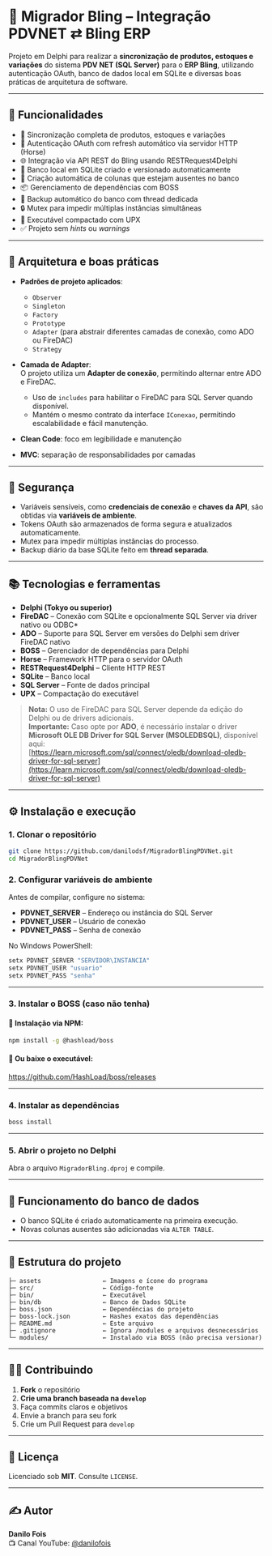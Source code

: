 # 🔄 Migrador Bling – Integração PDVNET ⇄ Bling ERP

Projeto em Delphi para realizar a **sincronização de produtos, estoques e variações** do sistema **PDV NET (SQL Server)** para o **ERP Bling**, utilizando autenticação OAuth, banco de dados local em SQLite e diversas boas práticas de arquitetura de software.

---

## 🚀 Funcionalidades

- 🔁 Sincronização completa de produtos, estoques e variações  
- 🔐 Autenticação OAuth com refresh automático via servidor HTTP (Horse)  
- 🌐 Integração via API REST do Bling usando RESTRequest4Delphi  
- 💾 Banco local em SQLite criado e versionado automaticamente  
- 🧱 Criação automática de colunas que estejam ausentes no banco  
- 📦 Gerenciamento de dependências com BOSS  
- 🔄 Backup automático do banco com thread dedicada  
- 🔒 Mutex para impedir múltiplas instâncias simultâneas  
- 🧳 Executável compactado com UPX  
- ✅ Projeto sem _hints_ ou _warnings_

---

## 🧠 Arquitetura e boas práticas

- **Padrões de projeto aplicados**:  
  - `Observer`  
  - `Singleton`  
  - `Factory`  
  - `Prototype`  
  - `Adapter` (para abstrair diferentes camadas de conexão, como ADO ou FireDAC)  
  - `Strategy`  

- **Camada de Adapter**:  
  O projeto utiliza um **Adapter de conexão**, permitindo alternar entre ADO e FireDAC.  
  - Uso de `includes` para habilitar o FireDAC para SQL Server quando disponível.  
  - Mantém o mesmo contrato da interface `IConexao`, permitindo escalabilidade e fácil manutenção.

- **Clean Code**: foco em legibilidade e manutenção  
- **MVC**: separação de responsabilidades por camadas

---

## 🔐 Segurança

- Variáveis sensíveis, como **credenciais de conexão** e **chaves da API**, são obtidas via **variáveis de ambiente**.  
- Tokens OAuth são armazenados de forma segura e atualizados automaticamente.  
- Mutex para impedir múltiplas instâncias do processo.  
- Backup diário da base SQLite feito em **thread separada**.

---

## 📚 Tecnologias e ferramentas

- **Delphi (Tokyo ou superior)**  
- **FireDAC** – Conexão com SQLite e opcionalmente SQL Server via driver nativo ou ODBC*  
- **ADO** – Suporte para SQL Server em versões do Delphi sem driver FireDAC nativo  
- **BOSS** – Gerenciador de dependências para Delphi  
- **Horse** – Framework HTTP para o servidor OAuth  
- **RESTRequest4Delphi** – Cliente HTTP REST  
- **SQLite** – Banco local  
- **SQL Server** – Fonte de dados principal  
- **UPX** – Compactação do executável  

> **Nota:** O uso de FireDAC para SQL Server depende da edição do Delphi ou de drivers adicionais.  
> **Importante:** Caso opte por **ADO**, é necessário instalar o driver **Microsoft OLE DB Driver for SQL Server (MSOLEDBSQL)**, disponível aqui:  
> [https://learn.microsoft.com/sql/connect/oledb/download-oledb-driver-for-sql-server](https://learn.microsoft.com/sql/connect/oledb/download-oledb-driver-for-sql-server)

---

## ⚙️ Instalação e execução

### 1. Clonar o repositório

```bash
git clone https://github.com/danilodsf/MigradorBlingPDVNet.git
cd MigradorBlingPDVNet
```

### 2. Configurar variáveis de ambiente

Antes de compilar, configure no sistema:  
- **PDVNET_SERVER** – Endereço ou instância do SQL Server  
- **PDVNET_USER** – Usuário de conexão  
- **PDVNET_PASS** – Senha de conexão  

No Windows PowerShell:
```powershell
setx PDVNET_SERVER "SERVIDOR\INSTANCIA"
setx PDVNET_USER "usuario"
setx PDVNET_PASS "senha"
```

---

### 3. Instalar o BOSS (caso não tenha)

#### 🔸 Instalação via NPM:
```bash
npm install -g @hashload/boss
```

#### 🔸 Ou baixe o executável:
https://github.com/HashLoad/boss/releases

---

### 4. Instalar as dependências

```bash
boss install
```

---

### 5. Abrir o projeto no Delphi

Abra o arquivo `MigradorBling.dproj` e compile.

---

## 🧾 Funcionamento do banco de dados

- O banco SQLite é criado automaticamente na primeira execução.  
- Novas colunas ausentes são adicionadas via `ALTER TABLE`.  

---

## 📁 Estrutura do projeto

```
├─ assets                 ← Imagens e ícone do programa
├─ src/                   ← Código-fonte
├─ bin/                   ← Executável
├─ bin/db                 ← Banco de Dados SQLite
├─ boss.json              ← Dependências do projeto
├─ boss-lock.json         ← Hashes exatos das dependências
├─ README.md              ← Este arquivo
├─ .gitignore             ← Ignora /modules e arquivos desnecessários
└─ modules/               ← Instalado via BOSS (não precisa versionar)
```

---

## 👨‍💻 Contribuindo

1. **Fork** o repositório  
2. **Crie uma branch baseada na `develop`**  
3. Faça commits claros e objetivos  
4. Envie a branch para seu fork  
5. Crie um Pull Request para `develop`

---

## 📄 Licença

Licenciado sob **MIT**. Consulte `LICENSE`.

---

## ✍️ Autor

**Danilo Fois**  
📺 Canal YouTube: [@danilofois](https://www.youtube.com/@danilofoistecnologiaavancada)
